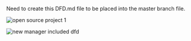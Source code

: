 Need to create this DFD.md file to be placed into the master branch file. 











![open source project 1](https://cloud.githubusercontent.com/assets/21319985/18689963/6a122b54-7f51-11e6-9bd4-e9dd4e1b3ee4.PNG)

![new manager included dfd](https://cloud.githubusercontent.com/assets/21319985/18731565/46065e8e-8022-11e6-825c-0fd7317b1c55.PNG)
